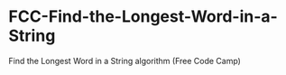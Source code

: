 # FCC-Find-the-Longest-Word-in-a-String
Find the Longest Word in a String algorithm (Free Code Camp)
